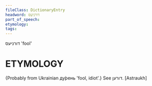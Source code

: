 ```yaml
---
fileClass: DictionaryEntry
headword: דורניעס
part_of_speech: 
etymology: 
tags: 
---
```

דורניעס
'fool'

ETYMOLOGY
===========
{Probably from Ukrainian ду́рень 'fool, idiot'.}
See דורען.
[Astraukh]